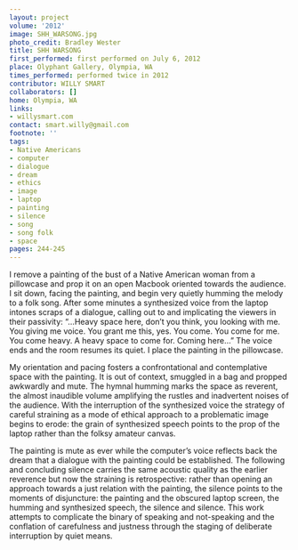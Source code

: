 ```yaml
---
layout: project
volume: '2012'
image: SHH_WARSONG.jpg
photo_credit: Bradley Wester
title: SHH WARSONG
first_performed: first performed on July 6, 2012
place: Olyphant Gallery, Olympia, WA
times_performed: performed twice in 2012
contributor: WILLY SMART
collaborators: []
home: Olympia, WA
links:
- willysmart.com
contact: smart.willy@gmail.com
footnote: ''
tags:
- Native Americans
- computer
- dialogue
- dream
- ethics
- image
- laptop
- painting
- silence
- song
- song folk
- space
pages: 244-245
---
```


I remove a painting of the bust of a Native American woman from a pillowcase and prop it on an open Macbook oriented towards the audience. I sit down, facing the painting, and begin very quietly humming the melody to a folk song. After some minutes a synthesized voice from the laptop intones scraps of a dialogue, calling out to and implicating the viewers in their passivity: “…Heavy space here, don’t you think, you looking with me. You giving me voice. You grant me this, yes. You come. You come for me. You come heavy. A heavy space to come for. Coming here…” The voice ends and the room resumes its quiet. I place the painting in the pillowcase.

My orientation and pacing fosters a confrontational and contemplative space with the painting. It is out of context, smuggled in a bag and propped awkwardly and mute. The hymnal humming marks the space as reverent, the almost inaudible volume amplifying the rustles and inadvertent noises of the audience. With the interruption of the synthesized voice the strategy of careful straining as a mode of ethical approach to a problematic image begins to erode: the grain of synthesized speech points to the prop of the laptop rather than the folksy amateur canvas.

The painting is mute as ever while the computer’s voice reflects back the dream that a dialogue with the painting could be established. The following and concluding silence carries the same acoustic quality as the earlier reverence but now the straining is retrospective: rather than opening an approach towards a just relation with the painting, the silence points to the moments of disjuncture: the painting and the obscured laptop screen, the humming and synthesized speech, the silence and silence. This work attempts to complicate the binary of speaking and not-speaking and the conflation of carefulness and justness through the staging of deliberate interruption by quiet means.
